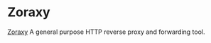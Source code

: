 # Zoraxy

[Zoraxy](https://zoraxy.aroz.org/) A general purpose HTTP reverse proxy and forwarding tool.
